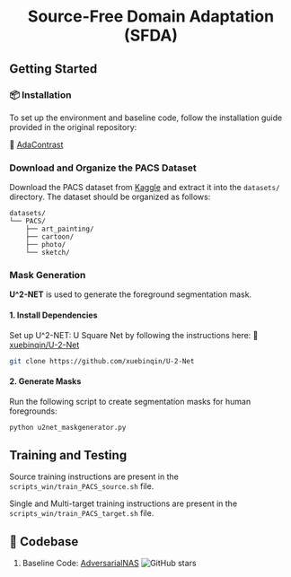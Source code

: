 # <p align="center"> Source-Free Domain Adaptation (SFDA)</p>

## Getting Started

### 📦 Installation

To set up the environment and baseline code, follow the installation guide provided in the original repository:

🔗 [AdaContrast](https://github.com/DianCh/AdaContrast)

### Download and Organize the PACS Dataset

Download the PACS dataset from [Kaggle](https://www.kaggle.com/datasets/ma3ple/pacs-dataset/data) and extract it into the `datasets/` directory.
The dataset should be organized as follows:
```text
datasets/
└── PACS/
    ├── art_painting/
    ├── cartoon/
    ├── photo/
    └── sketch/
  ```

### Mask Generation

**U^2-NET** is used to generate the foreground segmentation mask.


#### 1. Install Dependencies
Set up U^2-NET: U Square Net by following the instructions here: 🔗 [xuebinqin/U-2-Net](https://github.com/xuebinqin/U-2-Net)
```bash
git clone https://github.com/xuebinqin/U-2-Net
```

#### 2. Generate Masks

Run the following script to create segmentation masks for human foregrounds:
```bash
python u2net_maskgenerator.py
```

## Training and Testing

Source training instructions are present in the `scripts_win/train_PACS_source.sh` file. 

Single and Multi-target training instructions are present in the `scripts_win/train_PACS_target.sh` file. 


## 📁 Codebase

1. Baseline Code: [AdversarialNAS](https://github.com/chengaopro/AdversarialNAS) ![GitHub stars](https://img.shields.io/github/stars/chengaopro/AdversarialNAS.svg?style=flat&label=Star)

